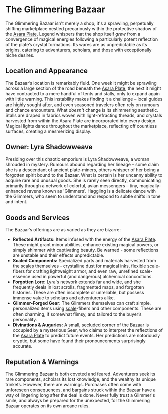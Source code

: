 # The Glimmering Bazaar

The Glimmering Bazaar isn't merely a shop; it's a sprawling, perpetually shifting marketplace nestled precariously within the protective shadow of the [Asara Plate](/geography/scale/asara-plate.md). Legend whispers that the shop itself *grew* from a convergence of magical energies following a particularly potent reflection of the plate’s crystal formations. Its wares are as unpredictable as its origins, catering to adventurers, scholars, and those with exceptionally niche desires.

## Location and Appearance

The Bazaar’s location is remarkably fluid. One week it might be sprawling across a large section of the road beneath the [Asara Plate](/geography/scale/asara-plate.md), the next it might have contracted to a mere handful of tents and stalls, only to expand again with little warning. This instability makes finding it a challenge – local guides are highly sought after, and even seasoned travelers often rely on rumours and chance encounters.  What *doesn't* change is its shimmering aesthetic. Stalls are draped in fabrics woven with light-refracting threads, and crystals harvested from within the Asara Plate are incorporated into every design. Magical lights dance throughout the marketplace, reflecting off countless surfaces, creating a mesmerizing display.

## Owner: Lyra Shadowweave

Presiding over this chaotic emporium is Lyra Shadowweave, a woman shrouded in mystery. Rumours abound regarding her lineage – some claim she is a descendant of ancient plate-miners, others whisper of her being a forgotten spirit bound to the Bazaar. What is certain is her uncanny ability to acquire rare and unusual goods.  She is rarely seen directly, communicating primarily through a network of colorful, avian messengers – tiny, magically-enhanced ravens known as 'Glimmers'. Haggling is a delicate dance with the Glimmers, who seem to understand and respond to subtle shifts in tone and intent.

## Goods and Services

The Bazaar’s offerings are as varied as they are bizarre:

*   **Reflected Artifacts:** Items infused with the energy of the [Asara Plate](/geography/scale/asara-plate.md). These might grant minor abilities, enhance existing magical powers, or simply shimmer with captivating beauty. Be warned - some reflections are unstable and their effects unpredictable.
*   **Scaled Components:** Specialized parts and materials harvested from the [scales](/geography/landmark/scale.md) themselves - crystalline dust for magical inks, flexible scale-fibers for crafting lightweight armor, and even raw, unrefined scale-essence used in powerful (and dangerous) alchemical concoctions.
*   **Forgotten Lore:** Lyra's network extends far and wide, and she frequently deals in lost scrolls, fragmented maps, and forgotten histories. These are often incomplete or unreliable, but possess immense value to scholars and adventurers alike.
*   **Glimmer-Forged Gear:** The Glimmers themselves can craft simple, personalized items using [scale](/geography/landmark/scale.md)-fibers and other components. These are often charming, if somewhat flimsy, and tailored to the buyer’s personality.
*   **Divinations & Auguries:** A small, secluded corner of the Bazaar is occupied by a mysterious Seer, who claims to interpret the reflections of the [Asara Plate](/geography/scale/asara-plate.md) to predict future events. Her predictions are notoriously cryptic, but some have found their pronouncements surprisingly accurate. 

## Reputation & Warnings

The Glimmering Bazaar is both coveted and feared. Adventurers seek its rare components, scholars its lost knowledge, and the wealthy its unique trinkets. However, there are warnings.  Purchases often come with unforeseen consequences, and bargains struck within the Bazaar have a way of lingering long after the deal is done.  Never fully trust a Glimmer's smile, and always be prepared for the unexpected, for the Glimmering Bazaar operates on its own arcane rules.
